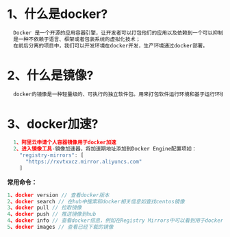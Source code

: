 # 1、什么是docker?
```typescript
  Docker 是一个开源的应用容器引擎，让开发者可以打包他们的应用以及依赖到一个可以抑制的容器中，然后发布到任何流行的linux机器上，也可以实现虚拟化。容器完全使用沙盒机制，相互之间话不会存在任何接口；
  是一种不依赖于语言、框架或者包装系统的虚拟化技术；
  在前后分离的项目中，我们可以开发环境在docker开发，生产环境通过docker部署。
```

# 2、什么是镜像?
```typescript
  docker的镜像是一种轻量级的、可执行的独立软件包。用来打包软件运行环境和基于运行环境的开发软件，它包含运行某个软件所需要的代码、运行时、库、环境变量和配置文件等。
```

# 3、docker加速?
```typescript
  1、阿里云申请个人容器镜像用于docker加速
  2、进入镜像工具-镜像加速器，将加速期地址添加到Docker Engine配置项如：
    "registry-mirrors": [
      "https://rxvtxxcz.mirror.aliyuncs.com"
    ]
```

**常用命令：**
```typescript
1、docker version // 查看docker版本
2、docker search // 在hub中搜索和docker相关信息如查找centos镜像
3、docker pull // 拉取镜像
4、docker push // 推送镜像到hub
4、docker info // 查看docker信息，例如在Registry Mirrors中可以看到用于docker加速的阿里云源地址
5、docker images // 查看已经下载的镜像
```
